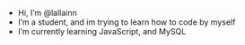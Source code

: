 -  Hi, I’m @lallainn
-  I’m a student, and im trying to learn how to code by myself
-  I’m currently learning JavaScript, and MySQL

